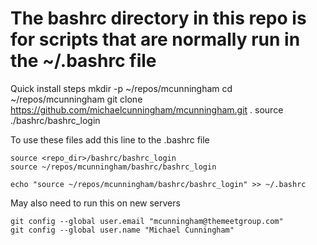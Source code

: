 # The bashrc directory in this repo is for scripts that are normally run in the ~/.bashrc file

Quick install steps
	mkdir -p ~/repos/mcunningham
	cd ~/repos/mcunningham
	git clone https://github.com/michaelcunningham/mcunningham.git .
	source ./bashrc/bashrc_login

To use these files add this line to the .bashrc file

	source <repo_dir>/bashrc/bashrc_login
	source ~/repos/mcunningham/bashrc/bashrc_login

	echo "source ~/repos/mcunningham/bashrc/bashrc_login" >> ~/.bashrc

May also need to run this on new servers

	git config --global user.email "mcunningham@themeetgroup.com"
	git config --global user.name "Michael Cunningham"

